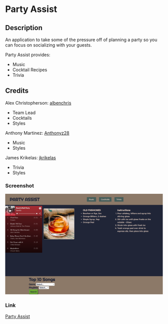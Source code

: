 # Party Assist

## Description
An application to take some of the pressure off of planning a party so you can focus on socializing with your guests.

Party Assist provides:
- Music
- Cocktail Recipes
- Trivia

## Credits

Alex Christopherson:
[albenchris](https://github.com/albenchris)
- Team Lead
- Cocktails
- Styles

Anthony Martinez:
[Anthonyz28](https://github.com/Anthonyz28)
- Music
- Styles

James Krikelas:
[jkrikelas](https://github.com/jkrikelas)
- Trivia
- Styles

### Screenshot
![Party Assist](./assets/images/screencapture-party-assist.png)

### Link
[Party Assist](https://albenchris.github.io/party-assist/)
